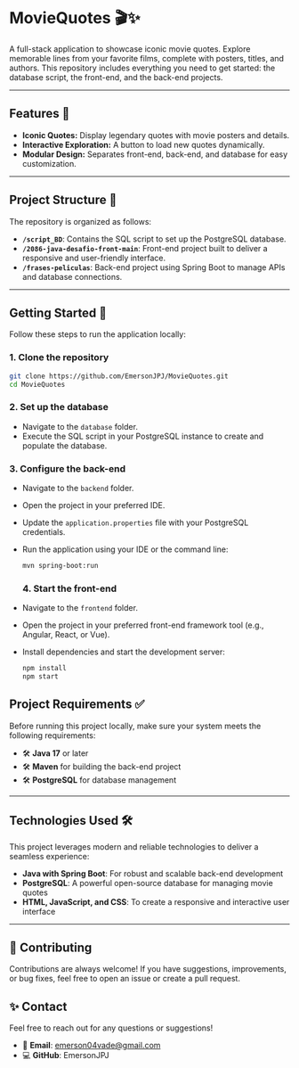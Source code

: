 # MovieQuotes 🎬✨  
A full-stack application to showcase iconic movie quotes. Explore memorable lines from your favorite films, complete with posters, titles, and authors. This repository includes everything you need to get started: the database script, the front-end, and the back-end projects.  

---

## Features 🌟  
- **Iconic Quotes:** Display legendary quotes with movie posters and details.  
- **Interactive Exploration:** A button to load new quotes dynamically.  
- **Modular Design:** Separates front-end, back-end, and database for easy customization.  

---

## Project Structure 📂  
The repository is organized as follows:  
- **`/script_BD`**: Contains the SQL script to set up the PostgreSQL database.  
- **`/2086-java-desafio-front-main`**: Front-end project built to deliver a responsive and user-friendly interface.  
- **`/frases-peliculas`**: Back-end project using Spring Boot to manage APIs and database connections.  

---

## Getting Started 🚀  
Follow these steps to run the application locally:  

### 1. Clone the repository  
```bash
git clone https://github.com/EmersonJPJ/MovieQuotes.git
cd MovieQuotes
```
### 2. Set up the database  
- Navigate to the `database` folder.  
- Execute the SQL script in your PostgreSQL instance to create and populate the database.  

### 3. Configure the back-end  
- Navigate to the `backend` folder.  
- Open the project in your preferred IDE.  
- Update the `application.properties` file with your PostgreSQL credentials.  
- Run the application using your IDE or the command line:  
  ```bash
  mvn spring-boot:run
  ```

  ### 4. Start the front-end  
- Navigate to the `frontend` folder.  
- Open the project in your preferred front-end framework tool (e.g., Angular, React, or Vue).  
- Install dependencies and start the development server:  
  ```bash
  npm install  
  npm start  
  ```

## Project Requirements ✅  
Before running this project locally, make sure your system meets the following requirements:  

- 🛠️ **Java 17** or later  
- 🛠️ **Maven** for building the back-end project  
- 🛠️ **PostgreSQL** for database management  

---

## Technologies Used 🛠️  
This project leverages modern and reliable technologies to deliver a seamless experience:  

- **Java with Spring Boot**: For robust and scalable back-end development  
- **PostgreSQL**: A powerful open-source database for managing movie quotes  
- **HTML, JavaScript, and CSS**: To create a responsive and interactive user interface  

---

## 🤝 Contributing

Contributions are always welcome! If you have suggestions, improvements, or bug fixes, feel free to open an issue or create a pull request. 

## ✨ Contact  

Feel free to reach out for any questions or suggestions!  

- 📧 **Email**: emerson04vade@gmail.com  
- 💻 **GitHub**: EmersonJPJ 
